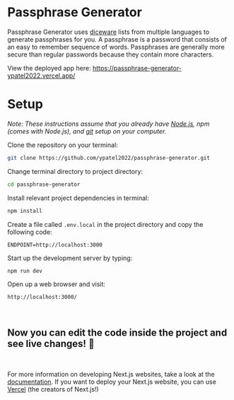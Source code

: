 # Passphrase Generator

Passphrase Generator uses [diceware](https://en.wikipedia.org/wiki/Diceware) lists from multiple languages to generate passphrases for you. A passphrase is a password that consists of an easy to remember sequence of words. Passphrases are generally more secure than regular passwords because they contain more characters.

View the deployed app here: https://passphrase-generator-ypatel2022.vercel.app/

# Setup

_Note: These instructions assume that you already have [Node.js](https://nodejs.org/en/), npm (comes with Node.js), and [git](https://git-scm.com/downloads) setup on your computer._

Clone the repository on your terminal:

```sh
git clone https://github.com/ypatel2022/passphrase-generator.git
```

Change terminal directory to project directory:

```sh
cd passphrase-generator
```

Install relevant project dependencies in terminal:

```sh
npm install
```

Create a file called `.env.local` in the project directory and copy the following code:

```
ENDPOINT=http://localhost:3000
```

Start up the development server by typing:

```sh
npm run dev
```

Open up a web browser and visit:

```
http://localhost:3000/
```

<br/>

## Now you can edit the code inside the project and see live changes! 🚀

<br/>

For more information on developing Next.js websites, take a look at the [documentation](https://nextjs.org/docs). If you want to deploy your Next.js website, you can use [Vercel](https://vercel.com/) (the creators of Next.js!)
